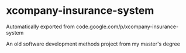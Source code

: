 # xcompany-insurance-system
Automatically exported from code.google.com/p/xcompany-insurance-system

An old software development methods project from my master's degree
